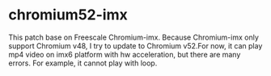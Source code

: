 # chromium52-imx

This patch base on Freescale Chromium-imx.
Because Chromium-imx only support Chromium v48, I try to update to Chromium v52.For now, it can play mp4 video on imx6 platform with hw acceleration, but there are many errors. For example, it cannot play with loop.

